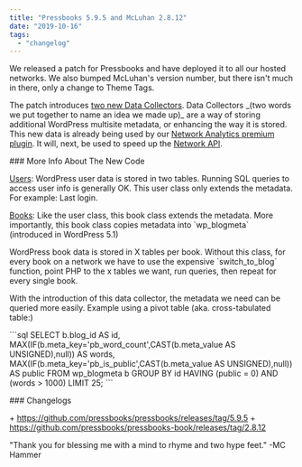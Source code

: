 ```yaml
---
title: "Pressbooks 5.9.5 and McLuhan 2.8.12"
date: "2019-10-16"
tags: 
  - "changelog"
---
```


We released a patch for Pressbooks and have deployed it to all our hosted networks. We also bumped McLuhan's version number, but there isn't much in there, only a change to Theme Tags.

The patch introduces [two new Data Collectors](https://github.com/pressbooks/pressbooks/tree/dev/inc/datacollector). Data Collectors \_(two words we put together to name an idea we made up)\_ are a way of storing additional WordPress multisite metadata, or enhancing the way it is stored. This new data is already being used by our [Network Analytics premium plugin](https://pressbooks.com/2019/08/21/network-analytics-now-available-in-pressbooksedu/). It will, next, be used to speed up the [Network API](https://pressbooks.community/t/question-about-cloning/292).

\### More Info About The New Code

[Users](https://github.com/pressbooks/pressbooks/blob/dev/inc/datacollector/class-user.php): WordPress user data is stored in two tables. Running SQL queries to access user info is generally OK. This user class only extends the metadata. For example: Last login.

[Books](https://github.com/pressbooks/pressbooks/blob/dev/inc/datacollector/class-book.php): Like the user class, this book class extends the metadata. More importantly, this book class copies metadata into \`wp\_blogmeta\` (introduced in WordPress 5.1)

WordPress book data is stored in X tables per book. Without this class, for every book on a network we have to use the expensive \`switch\_to\_blog\` function, point PHP to the x tables we want, run queries, then repeat for every single book.

With the introduction of this data collector, the metadata we need can be queried more easily. Example using a pivot table (aka. cross-tabulated table:)

\`\`\`sql SELECT b.blog\_id AS id, MAX(IF(b.meta\_key='pb\_word\_count',CAST(b.meta\_value AS UNSIGNED),null)) AS words, MAX(IF(b.meta\_key='pb\_is\_public',CAST(b.meta\_value AS UNSIGNED),null)) AS public FROM wp\_blogmeta b GROUP BY id HAVING (public = 0) AND (words > 1000) LIMIT 25; \`\`\`

\### Changelogs

\+ https://github.com/pressbooks/pressbooks/releases/tag/5.9.5 + https://github.com/pressbooks/pressbooks-book/releases/tag/2.8.12

"Thank you for blessing me with a mind to rhyme and two hype feet." -MC Hammer
